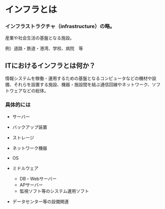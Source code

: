 # インフラとは
### インフラストラクチャ（infrastructure）の略。
産業や社会生活の基盤となる施設。

例）道路・鉄道・港湾、学校、病院　等
## ITにおけるインフラとは何か？
情報システムを稼働・運用するための基盤となるコンピュータなどの機材や設備、それらを設置する施設、機器・施設間を結ぶ通信回線やネットワーク、ソフトウェアなどの総体。

### 具体的には
* サーバー

* バックアップ装置

* ストレージ

* ネットワーク機器

* OS

* ミドルウェア
  * DB・Webサーバー
  * APサーバー
  * 監視ソフト等のシステム運用ソフト

* データセンター等の設備関連
